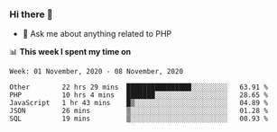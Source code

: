 ### Hi there 👋

<!--
**mustafaculban/mustafaculban** is a ✨ _special_ ✨ repository because its `README.md` (this file) appears on your GitHub profile.

Here are some ideas to get you started:

- 🌱 I’m currently learning ...
- 👯 I’m looking to collaborate on ...
- 🤔 I’m looking for help with ...
- 📫 How to reach me: ...
- 😄 Pronouns: ...
- ⚡ Fun fact: ...

-->
- 💬 Ask me about anything related to PHP


📊 **This week I spent my time on**
<!--START_SECTION:waka-->
```text
Week: 01 November, 2020 - 08 November, 2020

Other        22 hrs 29 mins  ████████████████░░░░░░░░░   63.91 % 
PHP          10 hrs 4 mins   ███████░░░░░░░░░░░░░░░░░░   28.65 % 
JavaScript   1 hr 43 mins    █▒░░░░░░░░░░░░░░░░░░░░░░░   04.89 % 
JSON         26 mins         ▒░░░░░░░░░░░░░░░░░░░░░░░░   01.28 % 
SQL          19 mins         ▒░░░░░░░░░░░░░░░░░░░░░░░░   00.93 % 
```
<!--END_SECTION:waka-->
